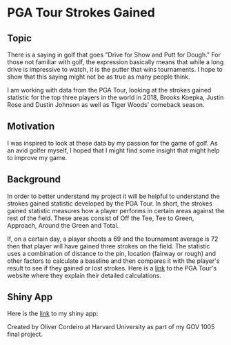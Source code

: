 # PGA Tour Strokes Gained 


## Topic
There is a saying in golf that goes "Drive for Show and Putt for Dough." For those not familiar with golf, the expression basically means that while a long drive is impressive to watch, it is the putter that wins tournaments. I hope to show that this saying might not be as true as many people think.  

I am working with data from the PGA Tour, looking at the strokes gained statistic for the top three players in the world in 2018, Brooks Koepka, Justin Rose and Dustin Johnson as well as Tiger Woods' comeback season. 


## Motivation
I was inspired to look at these data by my passion for the game of golf. As an avid golfer myself, I hoped that I might find some insight that might help to improve my game. 


## Background
In order to better understand my project it will be helpful to understand the strokes gained statistic developed by the PGA Tour. In short, the strokes gained statistic measures how a player performs in certain areas against the rest of the field. These areas consist of Off the Tee, Tee to Green, Approach, Around the Green and Total. 

If, on a certain day, a player shoots a 69 and the tournament average is 72 then that player will have gained three strokes on the field. The statistic uses a combination of distance to the pin, location (fairway or rough) and other factors to calculate a baseline and then compares it with the player's result to see if they gained or lost strokes. 
Here is a [link](https://www.pgatour.com/news/2016/05/31/strokes-gained-defined.html) to the PGA Tour's website where they explain their detailed calculations.



## Shiny App

Here is the [link](https://oliver-cordeiro.shinyapps.io/PGA-Tour-Strokes-Gained/) to my shiny app:


Created by Oliver Cordeiro at Harvard University as part of my GOV 1005 final project.
